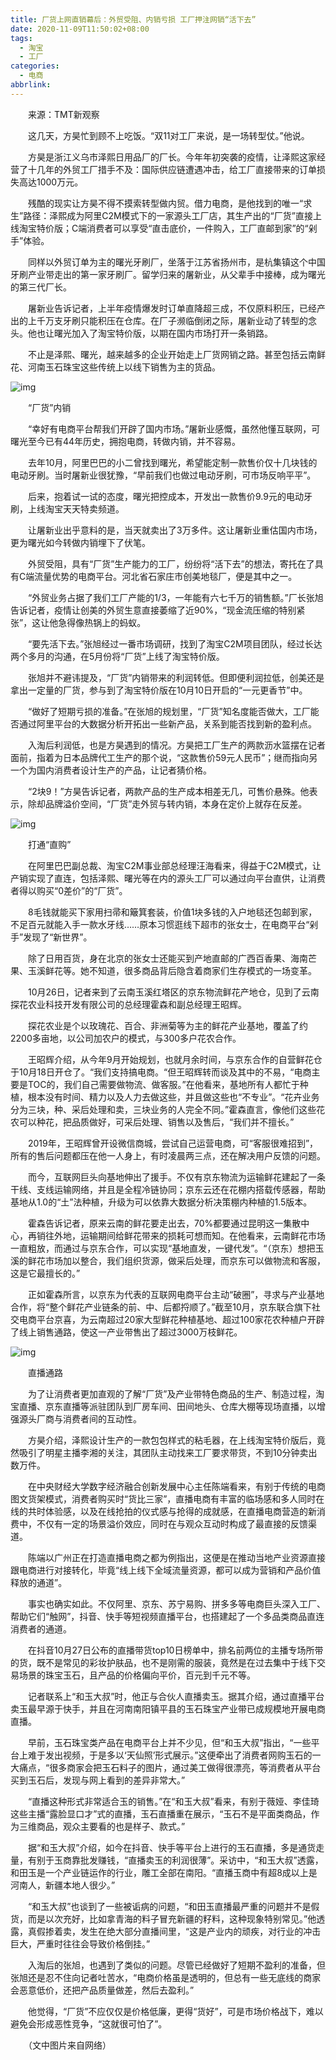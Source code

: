 ```yaml
---
title: 厂货上网直销幕后：外贸受阻、内销亏损 工厂押注网销“活下去”
date: 2020-11-09T11:50:02+08:00
tags:
  - 淘宝
  - 工厂
categories:
  - 电商
abbrlink:
---
```


　　来源：TMT新观察

　　这几天，方昊忙到顾不上吃饭。“双11对工厂来说，是一场转型仗。”他说。

　　方昊是浙江义乌市泽熙日用品厂的厂长。今年年初突袭的疫情，让泽熙这家经营了十几年的外贸工厂措手不及：国际供应链遭遇冲击，给工厂直接带来的订单损失高达1000万元。

　　残酷的现实让方昊不得不摸索转型做内贸。借力电商，是他找到的唯一“求生”路径：泽熙成为阿里C2M模式下的一家源头工厂店，其生产出的“厂货”直接上线淘宝特价版；C端消费者可以享受“直击底价，一件购入，工厂直邮到家”的“剁手”体验。

　　同样以外贸订单为主的曙光牙刷厂，坐落于江苏省扬州市，是杭集镇这个中国牙刷产业带走出的第一家牙刷厂。留学归来的屠新业，从父辈手中接棒，成为曙光的第三代厂长。

　　屠新业告诉记者，上半年疫情爆发时订单直降超三成，不仅原料积压，已经产出的上千万支牙刷只能积压在仓库。在厂子濒临倒闭之际，屠新业动了转型的念头。他也让曙光加入了淘宝特价版，以期在国内市场打开一条销路。

　　不止是泽熙、曙光，越来越多的企业开始走上厂货网销之路。甚至包括云南鲜花、河南玉石珠宝这些传统上以线下销售为主的货品。

![img](https://cdn.jsdelivr.net/gh/yakeing/Documentation@main/Hexo/images/649c-kcieyvz7053378.jpg)

　　“厂货”内销

　　“幸好有电商平台帮我们开辟了国内市场。”屠新业感慨，虽然他懂互联网，可曙光至今已有44年历史，拥抱电商，转做内销，并不容易。

　　去年10月，阿里巴巴的小二曾找到曙光，希望能定制一款售价仅十几块钱的电动牙刷。当时屠新业很犹豫，“早前我们也做过电动牙刷，可市场反响平平”。

　　后来，抱着试一试的态度，曙光把控成本，开发出一款售价9.9元的电动牙刷，上线淘宝天天特卖频道。

　　让屠新业出乎意料的是，当天就卖出了3万多件。这让屠新业重估国内市场，更为曙光如今转做内销埋下了伏笔。

　　外贸受阻，具有“厂货”生产能力的工厂，纷纷将“活下去”的想法，寄托在了具有C端流量优势的电商平台。河北省石家庄市创美地毯厂，便是其中之一。

　　“外贸业务占据了我们工厂产能的1/3，一年能有六七千万的销售额。”厂长张旭告诉记者，疫情让创美的外贸生意直接萎缩了近90%，“现金流压缩的特别紧张”，这让他急得像热锅上的蚂蚁。

　　“要先活下去。”张旭经过一番市场调研，找到了淘宝C2M项目团队，经过长达两个多月的沟通，在5月份将“厂货”上线了淘宝特价版。

　　张旭并不避讳提及，“厂货”内销带来的利润转低。但即便利润拉低，创美还是拿出一定量的厂货，参与到了淘宝特价版在10月10日开启的“一元更香节”中。

　　“做好了短期亏损的准备。”在张旭的规划里，“厂货”知名度能否做大，工厂能否通过阿里平台的大数据分析开拓出一些新产品，关系到能否找到新的盈利点。

　　入淘后利润低，也是方昊遇到的情况。方昊把工厂生产的两款沥水篮摆在记者面前，指着为日本品牌代工生产的那个说，“这款售价59元人民币”；继而指向另一个为国内消费者设计生产的产品，让记者猜价格。

　　“2块9！”方昊告诉记者，两款产品的生产成本相差无几，可售价悬殊。他表示，除却品牌溢价空间，“厂货”走外贸与转内销，本身在定价上就存在反差。

![img](https://cdn.jsdelivr.net/gh/yakeing/Documentation@main/Hexo/images/4bdb-kcieyvz7053419.jpg)

　　打通“直购”

　　在阿里巴巴副总裁、淘宝C2M事业部总经理汪海看来，得益于C2M模式，让产销实现了直连，包括泽熙、曙光等在内的源头工厂可以通过向平台直供，让消费者得以购买“0差价”的“厂货”。

　　8毛钱就能买下家用扫帚和簸箕套装，价值1块多钱的入户地毯还包邮到家，不足百元就能入手一款水牙线……原本习惯逛线下超市的张女士，在电商平台“剁手”发现了“新世界”。

　　除了日用百货，身在北京的张女士还能买到产地直邮的广西百香果、海南芒果、玉溪鲜花等。她不知道，很多商品背后隐含着商家们生存模式的一场变革。

　　10月26日，记者来到了云南玉溪红塔区的京东物流鲜花产地仓，见到了云南探花农业科技开发有限公司的总经理霍森和副总经理王昭辉。

　　探花农业是个以玫瑰花、百合、非洲菊等为主的鲜花产业基地，覆盖了约2200多亩地，以公司加农户的模式，与300多户花农合作。

　　王昭辉介绍，从今年9月开始规划，也就月余时间，与京东合作的自营鲜花仓于10月18日开仓了。“我们支持搞电商。“但王昭辉转而谈及其中的不易，“电商主要是TOC的，我们自己需要做物流、做客服。”在他看来，基地所有人都忙于种植，根本没有时间、精力以及人力去做这些，并且做这些也“不专业”。“花卉业务分为三块，种、采后处理和卖，三块业务的人完全不同。”霍森直言，像他们这些花农可以种花，把品质做好，可采后处理、销售以及售后，“我们并不擅长。”

　　2019年，王昭辉曾开设微信商城，尝试自己运营电商，可“客服很难招到”，所有的售后问题都压在他一人身上，有时凌晨两三点，还在解决用户反馈的问题。

　　而今，互联网巨头向基地伸出了援手。不仅有京东物流为运输鲜花建起了一条干线、支线运输网络，并且是全程冷链协同；京东云还在花棚内搭载传感器，帮助基地从1.0的“土”法种植，升级为可以依靠大数据分析决策棚内种植的1.5版本。

　　霍森告诉记者，原来云南的鲜花要走出去，70%都要通过昆明这一集散中心，再销往外地，运输期间给鲜花带来的损耗可想而知。在他看来，云南鲜花市场一直粗放，而通过与京东合作，可以实现“基地直发，一键代发”。“（京东）想把玉溪的鲜花市场加以整合，我们组织货源，做采后处理，而京东可以做物流和客服，这是它最擅长的。”

　　正如霍森所言，以京东为代表的互联网电商平台主动“破圈”，寻求与产业基地合作，将“整个鲜花产业链条的前、中、后都捋顺了。”截至10月，京东联合旗下社交电商平台京喜，为云南超过20家大型鲜花种植基地、超过100家花农种植户开辟了线上销售通路，使这一产业带售出了超过3000万枝鲜花。

![img](https://cdn.jsdelivr.net/gh/yakeing/Documentation@main/Hexo/images/f6bd-kcieyvz7053462.jpg)

　　直播通路

　　为了让消费者更加直观的了解“厂货”及产业带特色商品的生产、制造过程，淘宝直播、京东直播等派驻团队到厂房车间、田间地头、仓库大棚等现场直播，以增强源头厂商与消费者间的互动性。

　　方昊介绍，泽熙设计生产的一款包包样式的粘毛器，在上线淘宝特价版后，竟然吸引了明星主播李湘的关注，其团队主动找来工厂要求带货，不到10分钟卖出数万件。

　　在中央财经大学数字经济融合创新发展中心主任陈端看来，有别于传统的电商图文货架模式，消费者购买时“货比三家”，直播电商有丰富的临场感和多人同时在线的共时体验感，以及在线抢拍的仪式感与抢得的成就感，在直播电商营造的新消费中，不仅有一定的场景溢价效应，同时在与观众互动时构成了最直接的反馈渠道。

　　陈端以广州正在打造直播电商之都为例指出，这便是在推动当地产业资源直接跟电商进行对接转化，毕竟“线上线下全域流量资源，都可以成为营销和产品价值释放的通道”。

　　事实也确实如此。不仅阿里、京东、苏宁易购、拼多多等电商巨头深入工厂、帮助它们“触网”，抖音、快手等短视频直播平台，也搭建起了一个多品类商品直连消费者的通道。

　　在抖音10月27日公布的直播带货top10日榜单中，排名前两位的主播专场所带的货，既不是常见的彩妆护肤品，也不是刚需的服装，竟然是在过去集中于线下交易场景的珠宝玉石，且产品的价格偏向平价，百元到千元不等。

　　记者联系上“和玉大叔”时，他正与合伙人直播卖玉。据其介绍，通过直播平台卖玉最早源于快手，并且在河南南阳镇平县的玉石珠宝产业带已成规模地开展电商直播。

　　早前，玉石珠宝类产品在电商平台上并不少见，但“和玉大叔”指出，“一些平台上难于发出视频，于是多以‘天仙照’形式展示。”这便牵出了消费者网购玉石的一大痛点，“很多商家会把玉石料子的图片，通过美工做得很漂亮，等消费者从平台买到玉石后，发现与网上看到的差异非常大。”

　　“直播这种形式非常适合玉的销售。”在“和玉大叔”看来，有别于薇娅、李佳琦这些主播“露脸显口才”式的直播，玉石直播重在展示，“玉石不是平面类商品，作为三维商品，观众主要看的也是样子、款式。”

　　据“和玉大叔”介绍，如今在抖音、快手等平台上进行的玉石直播，多是通货走量，有别于玉商靠批发赚钱，“直播卖玉的利润很薄”。采访中，“和玉大叔”透露，和田玉是一个产业链运作的行业，雕工全部在南阳。“直播玉商中有超8成以上是河南人，新疆本地人很少。”

　　“和玉大叔”也谈到了一些被诟病的问题，“和田玉直播最严重的问题并不是假货，而是以次充好，比如拿青海的料子冒充新疆的籽料，这种现象特别常见。”他透露，真假掺着卖，发生在绝大部分直播间里，“这是产业内的顽疾，对行业的冲击巨大，严重时往往会导致价格倒挂。”

　　入淘后的张旭，也遇到了类似的问题。尽管已经做好了短期不盈利的准备，但张旭还是忍不住向记者吐苦水，“电商价格虽是透明的，但总有一些无底线的商家会恶意低价，还把产品质量做差，然后去盈利。”

　　他觉得，“厂货”不应仅仅是价格低廉，更得“货好”，可是市场价格战下，难以避免会形成恶性竞争，“这就很可怕了”。

　　（文中图片来自网络）